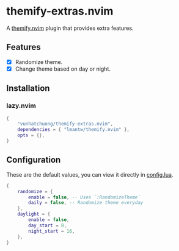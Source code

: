 # themify-extras.nvim

A [themify.nvim](https://github.com/LmanTW/themify.nvim) plugin that provides extra features.

## Features

- [x] Randomize theme.
- [x] Change theme based on day or night.

## Installation

### lazy.nvim

```lua
{
    "vunhatchuong/themify-extras.nvim",
    dependencies = { "lmantw/themify.nvim" },
    opts = {},
}
```

## Configuration

These are the default values, you can view it directly in [config.lua](./lua/themify-extras/config.lua).

```lua
{
    randomize = {
        enable = false, -- Uses `:RandomizeTheme`
        daily = false, -- Randomize theme everyday
    },
    daylight = {
        enable = false,
        day_start = 8,
        night_start = 16,
    },
}
```
